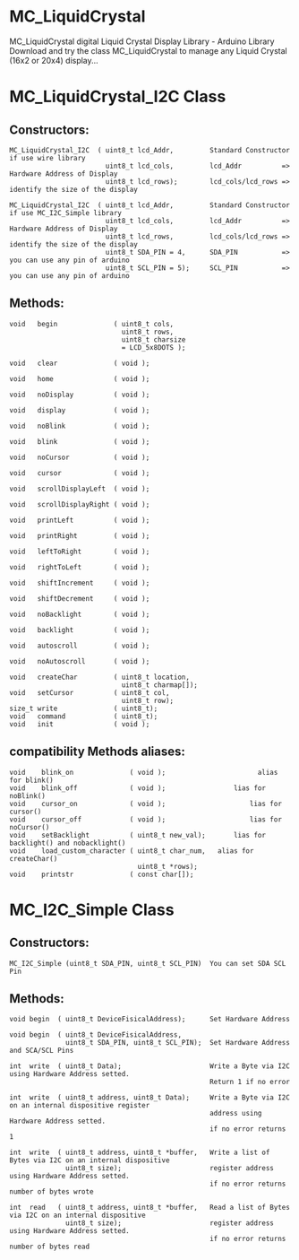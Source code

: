 # MC_LiquidCrystal
  MC_LiquidCrystal digital Liquid Crystal Display Library - Arduino Library
  Download and try the class MC_LiquidCrystal to manage any Liquid Crystal (16x2 or 20x4) display...

# MC_LiquidCrystal_I2C Class
##   Constructors:
    MC_LiquidCrystal_I2C  ( uint8_t lcd_Addr,         Standard Constructor if use wire library 
                            uint8_t lcd_cols,         lcd_Addr          => Hardware Address of Display 
                            uint8_t lcd_rows);        lcd_cols/lcd_rows => identify the size of the display 
                            
    MC_LiquidCrystal_I2C  ( uint8_t lcd_Addr,         Standard Constructor if use MC_I2C_Simple library
                            uint8_t lcd_cols,         lcd_Addr          => Hardware Address of Display 
                            uint8_t lcd_rows,         lcd_cols/lcd_rows => identify the size of the display
                            uint8_t SDA_PIN = 4,      SDA_PIN           => you can use any pin of arduino
                            uint8_t SCL_PIN = 5);     SCL_PIN           => you can use any pin of arduino

##   Methods:
    void   begin              ( uint8_t cols, 
                                uint8_t rows, 
                                uint8_t charsize 
                                = LCD_5x8DOTS );
                                
    void   clear              ( void );
    
    void   home               ( void );
    
    void   noDisplay          ( void );
    
    void   display            ( void );
    
    void   noBlink            ( void );
    
    void   blink              ( void );
    
    void   noCursor           ( void );
    
    void   cursor             ( void );
    
    void   scrollDisplayLeft  ( void );
    
    void   scrollDisplayRight ( void );
    
    void   printLeft          ( void );
    
    void   printRight         ( void );
    
    void   leftToRight        ( void );
    
    void   rightToLeft        ( void );
    
    void   shiftIncrement     ( void );
    
    void   shiftDecrement     ( void );
    
    void   noBacklight        ( void );
    
    void   backlight          ( void );
    
    void   autoscroll         ( void );
    
    void   noAutoscroll       ( void ); 
    
    void   createChar         ( uint8_t location, 
                                uint8_t charmap[]);
    void   setCursor          ( uint8_t col, 
                                uint8_t row); 
    size_t write              ( uint8_t);
    void   command            ( uint8_t);
    void   init               ( void );

##   compatibility Methods aliases:
    void    blink_on              ( void );						  alias for blink()
    void    blink_off             ( void );       			lias for noBlink()
    void    cursor_on             ( void );      	 			lias for cursor()
    void    cursor_off            ( void );      				lias for noCursor()
    void    setBacklight          ( uint8_t new_val);		lias for backlight() and nobacklight()
    void    load_custom_character ( uint8_t char_num,   alias for createChar()
                                    uint8_t *rows);	      
    void    printstr              ( const char[]);


    
# MC_I2C_Simple Class
##   Constructors:
    MC_I2C_Simple (uint8_t SDA_PIN, uint8_t SCL_PIN)  You can set SDA SCL Pin 

##   Methods:
    void begin  ( uint8_t DeviceFisicalAddress);      Set Hardware Address
    
    void begin  ( uint8_t DeviceFisicalAddress, 
                  uint8_t SDA_PIN, uint8_t SCL_PIN);  Set Hardware Address and SCA/SCL Pins
                  
    int  write  ( uint8_t Data);                      Write a Byte via I2C using Hardware Address setted.
                                                      Return 1 if no error
                                                                      
    int  write  ( uint8_t address, uint8_t Data);     Write a Byte via I2C on an internal dispositive register  
                                                      address using Hardware Address setted.
                                                      if no error returns 1 
                                                                      
    int  write  ( uint8_t address, uint8_t *buffer,   Write a list of Bytes via I2C on an internal dispositive
                  uint8_t size);                      register address using Hardware Address setted. 
                                                      if no error returns number of bytes wrote 
                                                      
    int  read   ( uint8_t address, uint8_t *buffer,   Read a list of Bytes via I2C on an internal dispositive
                  uint8_t size);                      register address using Hardware Address setted.  
                                                      if no error returns number of bytes read

                                                      